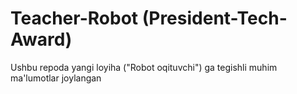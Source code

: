 # Teacher-Robot (President-Tech-Award)
Ushbu repoda yangi loyiha ("Robot oqituvchi") ga tegishli muhim ma'lumotlar joylangan
